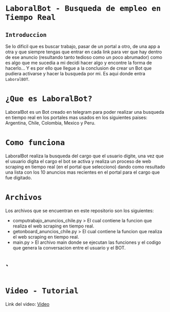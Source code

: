 # `LaboralBot - Busqueda de empleo en Tiempo Real`

## `Introduccion`

Se lo dificil que es buscar trabajo, pasar de un portal a otro, de una app a otra y que siempre tengas que entrar en cada link para ver que hay dentro de ese anuncio (resultando tanto tedioso como un poco abrumador) como es algo que me sucedia a mi decidi hacer algo y encontre la forma de hacerlo... Y es por ello que llegue a la conclusion de crear un Bot que pudiera activarse y hacer la busqueda por mi. Es aqui donde entra `LaboralBOT`.

# `¿Que es LaboralBot?`
LaboralBot es un Bot creado en telegram para poder realizar una busqueda en tiempo real en los portales mas usados en los siguientes paises: Argentina, Chile, Colombia, Mexico y Peru. 

# `Como funciona`
LaboralBot realiza la busqueda del cargo que el usuario digite, una vez que el usuario digita el cargo el bot se activa y realiza un proceso de web scraping en tiempo real (en el portal que selecciono) dando como resultado una lista con los 10 anuncios mas recientes en el portal para el cargo que fue digitado.

# `Archivos`
Los archivos que se encuentran en este repositorio son los siguientes:
* computrabajo_anuncios_chile.py > El cual contiene la funcion que realiza el web scraping en tiempo real.
* getonboard_anuncios_chile.py > El cual contiene la funcion que realiza el web scraping en tiempo real.
* main.py > El archivo main donde se ejecutan las funciones y el codigo que genera la conversacion entre el usuario y el BOT.

# `

# `Video - Tutorial`
Link del video: [Video](https://www.youtube.com/watch?v=Trk73cb1E_k)



